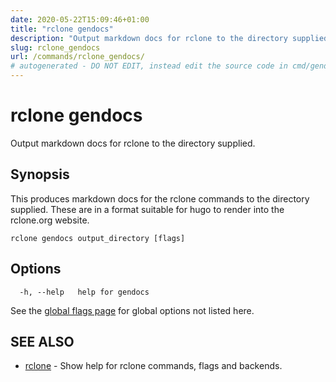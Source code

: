 ```yaml
---
date: 2020-05-22T15:09:46+01:00
title: "rclone gendocs"
description: "Output markdown docs for rclone to the directory supplied."
slug: rclone_gendocs
url: /commands/rclone_gendocs/
# autogenerated - DO NOT EDIT, instead edit the source code in cmd/gendocs/ and as part of making a release run "make commanddocs"
---
```

# rclone gendocs

Output markdown docs for rclone to the directory supplied.

## Synopsis


This produces markdown docs for the rclone commands to the directory
supplied.  These are in a format suitable for hugo to render into the
rclone.org website.

```
rclone gendocs output_directory [flags]
```

## Options

```
  -h, --help   help for gendocs
```

See the [global flags page](/flags/) for global options not listed here.

## SEE ALSO

* [rclone](/commands/rclone/)	 - Show help for rclone commands, flags and backends.

